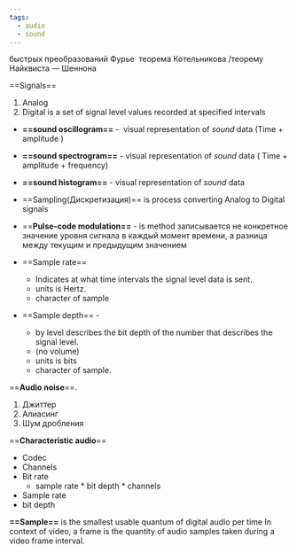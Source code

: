 ```yaml
---
tags:
  - audio
  - sound
---
```

быстрых преобразований Фурье
 теорема Котельникова /теорему Найквиста — Шеннона

==Signals==
1. Analog 
2. Digital is a set of signal level values ​​recorded at specified intervals


- **==sound oscillogram==** -  visual representation of _sound_ data (Time + amplitude )

- **==sound spectrogram==** - visual representation of _sound_ data ( Time + amplitude + frequency)

- **==sound histogram==** - visual representation of _sound_ data 

- ==Sampling(Дискретизация)== is process converting Analog to Digital signals


- ==**Pulse-code modulation==** - is method записывается не конкретное значение уровня сигнала в каждый момент времени, а разница между текущим и предыдущим значением

* ==Sample rate==  
	* Indicates at what time intervals the signal level data is sent. 
	* units is Hertz.
	* character of sample

* ==Sample depth== - 
	* by level describes the bit depth of the number that describes the signal level. 
	* (no volume)
	* units is bits
	* character of sample. 

==**Audio noise**==.
1. Джиттер
2. Алиасинг
3. Шум дробления





==**Characteristic  audio**== 
- Codec
- Channels
- Bit rate 
	- sample rate  * bit depth  * channels 
- Sample rate
- bit depth

**==Sample==** is the smallest usable quantum of digital audio per time
	In  context of video, a frame is the quantity of audio samples taken during a video frame interval.


